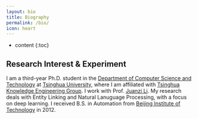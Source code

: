 ```yaml
---
layout: bio
title: Biography
permalink: /bio/
icon: heart
---
```


* content
{:toc}




## Research Interest & Experiment

I am a third-year Ph.D. student in the [Department of Computer Science and Technology](http://www.cs.tsinghua.edu.cn/) at [Tsinghua University](http://www.tsinghua.edu.cn/), where I am affiliated with [Tsinghua Knowledge Engineering Group](http://keg.cs.tsinghua.edu.cn/). I work with Prof. [Juanzi Li](http://keg.cs.tsinghua.edu.cn/persons/ljz/). My research deals with Entity Linking and Natural Lanuguage Processing, with a focus on deep learning. I received B.S. in Automation from [Beijing Institute of Technology](http://www.bit.edu.cn/) in 2012.
